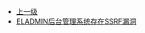 * [上一级](docs/wy876_poc/)
* [ELADMIN后台管理系统存在SSRF漏洞](docs/wy876_poc/ELADMIN/ELADMIN%E5%90%8E%E5%8F%B0%E7%AE%A1%E7%90%86%E7%B3%BB%E7%BB%9F%E5%AD%98%E5%9C%A8SSRF%E6%BC%8F%E6%B4%9E.md)
